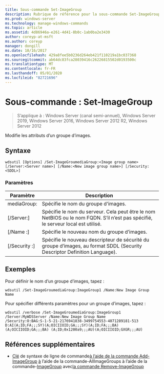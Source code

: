 ```yaml
---
title: Sous-commande Set-ImageGroup
description: Rubrique de référence pour la sous-commande Set-ImageGroup, qui modifie les attributs d’un groupe d’images.
ms.prod: windows-server
ms.technology: manage-windows-commands
ms.topic: article
ms.assetid: 4d86946a-e261-4d41-8b0c-1ab0ba2e3430
author: coreyp-at-msft
ms.author: coreyp
manager: dongill
ms.date: 10/16/2017
ms.openlocfilehash: 429a8fee5b0236d264eb421f110219a1bc037368
ms.sourcegitcommit: ab64dc83fca28039416c26226815502d0193500c
ms.translationtype: MT
ms.contentlocale: fr-FR
ms.lasthandoff: 05/01/2020
ms.locfileid: "82721696"
---
```

# <a name="subcommand-set-imagegroup"></a>Sous-commande : Set-ImageGroup

> S’applique à : Windows Server (canal semi-annuel), Windows Server 2019, Windows Server 2016, Windows Server 2012 R2, Windows Server 2012

Modifie les attributs d’un groupe d’images.

## <a name="syntax"></a>Syntaxe
```
wdsutil [Options] /Set-ImageGroumediaGroup:<Image group name> [/Server:<Server name>] [/Name:<New image group name>] [/Security:<SDDL>]
```
### <a name="parameters"></a>Paramètres
|Paramètre|Description|
|-------|--------|
mediaGroup:<Image group name>|Spécifie le nom du groupe d'images.|
|[/Server:<Server name>]|Spécifie le nom du serveur. Cela peut être le nom NetBIOS ou le nom FQDN. S’il n’est pas spécifié, le serveur local est utilisé.|
|[/Name :<New image group name>]|Spécifie le nouveau nom du groupe d’images.|
|[/Security :<SDDL>]|Spécifie le nouveau descripteur de sécurité du groupe d’images, au format SDDL (Security Descriptor Definition Language).|
## <a name="examples"></a>Exemples
Pour définir le nom d’un groupe d’images, tapez :
```
wdsutil /Set-ImageGroumediaGroup:ImageGroup1 /Name:New Image Group Name
```
Pour spécifier différents paramètres pour un groupe d’images, tapez :
```
wdsutil /verbose /Set-ImageGroumediaGroup:ImageGroup1 /Server:MyWDSServer /Name:New Image Group Name 
/Security:O:BAG:S-1-5-21-2176941838-3499754553-4071289181-513 D:AI(A;ID;FA;;;SY)(A;OICIIOID;GA;;;SY)(A;ID;FA;;;BA)(A;OICIIOID;GA;;;BA) (A;ID;0x1200a9;;;AU)(A;OICIIOID;GXGR;;;AU)
```
## <a name="additional-references"></a>Références supplémentaires
- [Clé](command-line-syntax-key.md)
de syntaxe de ligne de commande[à l’aide de la commande Add-ImageGroup](using-the-add-imagegroup-command.md)
[à](using-the-get-allimagegroups-command.md)
l’aide de la commande-AllImageGroups à l’aide de la commande-[ImageGroup](using-the-get-imagegroup-command.md)
avec[la commande Remove-ImageGroup](using-the-remove-imagegroup-command.md)
